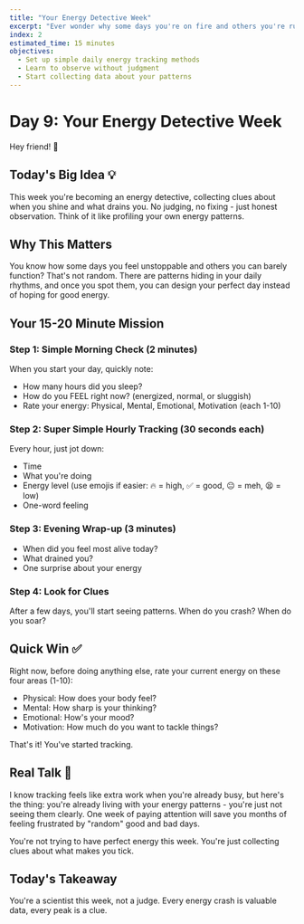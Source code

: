 ```yaml
---
title: "Your Energy Detective Week"
excerpt: "Ever wonder why some days you're on fire and others you're running on fumes? This week we become energy detectives, tracking the patterns that matter."
index: 2
estimated_time: 15 minutes
objectives:
  - Set up simple daily energy tracking methods
  - Learn to observe without judgment
  - Start collecting data about your patterns
---
```


# Day 9: Your Energy Detective Week

Hey friend! 👋

## Today's Big Idea 💡

This week you're becoming an energy detective, collecting clues about when you shine and what drains you. No judging, no fixing - just honest observation. Think of it like profiling your own energy patterns.

## Why This Matters

You know how some days you feel unstoppable and others you can barely function? That's not random. There are patterns hiding in your daily rhythms, and once you spot them, you can design your perfect day instead of hoping for good energy.

## Your 15-20 Minute Mission

### Step 1: Simple Morning Check (2 minutes)

When you start your day, quickly note:

- How many hours did you sleep?
- How do you FEEL right now? (energized, normal, or sluggish)
- Rate your energy: Physical, Mental, Emotional, Motivation (each 1-10)

### Step 2: Super Simple Hourly Tracking (30 seconds each)

Every hour, just jot down:

- Time
- What you're doing
- Energy level (use emojis if easier: 🔥 = high, ✅ = good, 😐 = meh, 😫 = low)
- One-word feeling

### Step 3: Evening Wrap-up (3 minutes)

- When did you feel most alive today?
- What drained you?
- One surprise about your energy

### Step 4: Look for Clues

After a few days, you'll start seeing patterns. When do you crash? When do you soar?

## Quick Win ✅

Right now, before doing anything else, rate your current energy on these four areas (1-10):

- Physical: How does your body feel?
- Mental: How sharp is your thinking?
- Emotional: How's your mood?
- Motivation: How much do you want to tackle things?

That's it! You've started tracking.

## Real Talk 💬

I know tracking feels like extra work when you're already busy, but here's the thing: you're already living with your energy patterns - you're just not seeing them clearly. One week of paying attention will save you months of feeling frustrated by "random" good and bad days.

You're not trying to have perfect energy this week. You're just collecting clues about what makes you tick.

## Today's Takeaway

You're a scientist this week, not a judge. Every energy crash is valuable data, every peak is a clue.
